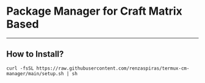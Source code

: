 # Package Manager for Craft Matrix Based
***

## How to Install?
```
curl -fsSL https://raw.githubusercontent.com/renzaspiras/termux-cm-manager/main/setup.sh | sh
```
